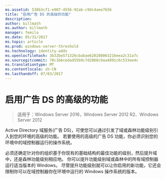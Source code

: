 ```yaml
---
ms.assetid: 530b3cf1-e907-4556-92ab-c9dc4aee7b56
title: "启用广告 DS 的高级的功能"
description: 
author: billmath
ms.author: billmath
manager: femila
ms.date: 05/31/2017
ms.topic: article
ms.prod: windows-server-threshold
ms.technology: identity-adds
ms.openlocfilehash: 3b32be571326cbabae620208063216eea2c31a7c
ms.sourcegitcommit: 70c1b6cedad55b9c7d2068c9aa4891c6c533ee4c
ms.translationtype: MT
ms.contentlocale: zh-CN
ms.lasthandoff: 07/03/2017
---
```

# <a name="enabling-advanced-features-for-ad-ds"></a>启用广告 DS 的高级的功能

>适用于：Windows Server 2016，Windows Server 2012 R2、Windows Server 2012

Active Directory 域服务(广告 DS)，可使您可以通过引发了域或森林功能级别引入到您的环境的高级的功能。 若要使用的高级的广告 DS 功能，你必须识别您的环境中的域控制器运行的操作系统。   
  
必须还确定针对你的组织基于你现有的基础结构的最佳功能的级别，然后提升域中，还是森林功能级别相应地。 你可以提升功能级别域或森林中的所有域控制器运行适当版本的 Windows。 尽管提升功能级别就可以让你启用的新功能，它还会限制你可以在域控制器你在环境中运行的 Windows 操作系统的版本。  
        
  


